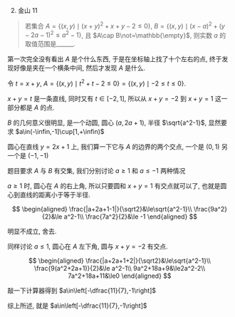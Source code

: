 2. 金山 11

> 若集合 $A=\left\{(x,y)\mid(x+y)^2+x+y-2\le0\right\},\ B=\left\{(x,y)\mid(x-a)^2+(y-2a-1)^2\le a^2-1\right\}$, 且 $A\cap B\not=\mathbb{\empty}$, 则实数 $a$ 的取值范围是______.

第一次完全没有看出 $A$ 是个什么东西, 于是在坐标轴上找了十个左右的点, 终于发现好像是夹在一个横条中间, 然后才发现 $A$ 是什么.

令 $t=x+y$, $A=\left\{(x,y)\mid t^2+t-2\le0\right\}=\left\{(x,y)\mid -2\le t\le0\right\}$.

$x+y=t$ 是一条直线, 同时又有 $t\in[-2,1]$, 所以从 $x+y=-2$ 到 $x+y=1$ 这一部分都是 $A$ 的点.

$B$ 的几何意义很明显, 是一个动圆, 圆心 $(a,2a+1)$, 半径 $\sqrt{a^2-1}$, 显然要求 $a\in(-\infin,-1]\cup[1,+\infin)$

圆心在直线 $y=2x+1$ 上, 我们算一下它与 $A$ 的边界的两个交点, 一个是 $(0,1)$ 另一个是 $(-1,-1)$

题目要求 $A$ 与 $B$ 有交集, 我们分别讨论 $a\ge1$ 和 $a\le-1$ 两种情况

$a\ge1$ 时, 圆心在 $A$ 的右上角, 所以只要圆和 $x+y=1$ 有交点就可以了, 也就是圆心到直线的距离小于等于半径.

$$
\begin{aligned}
\frac{|a+2a+1-1|}{\sqrt2}&\le\sqrt{a^2-1}\\
\frac{9a^2}{2}&\le a^2-1\\
\frac{7a^2}{2}&\le -1
\end{aligned}
$$

明显不成立, 舍去.

同样讨论 $a\le1$, 圆心在 $A$ 左下角, 圆与 $x+y=-2$ 有交点.

$$
\begin{aligned}
\frac{|a+2a+1+2|}{\sqrt2}&\le\sqrt{a^2-1}\\
\frac{9(a^2+2a+1)}{2}&\le a^2-1\\
9a^2+18a+9&\le2a^2-2\\
7a^2+18a+11&\le0
\end{aligned}
$$

敲一下计算器得到 $a\in\left[-\dfrac{11}{7},-1\right]$

综上所述, 就是 $a\in\left[-\dfrac{11}{7},-1\right]$
